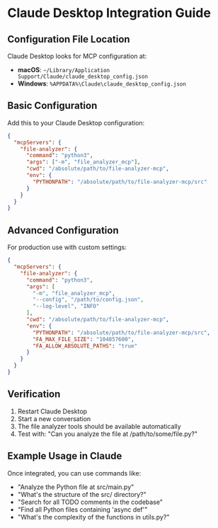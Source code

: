 # Claude Desktop Integration Guide

## Configuration File Location

Claude Desktop looks for MCP configuration at:
- **macOS**: `~/Library/Application Support/Claude/claude_desktop_config.json`
- **Windows**: `%APPDATA%\Claude\claude_desktop_config.json`

## Basic Configuration

Add this to your Claude Desktop configuration:

```json
{
  "mcpServers": {
    "file-analyzer": {
      "command": "python3",
      "args": ["-m", "file_analyzer_mcp"],
      "cwd": "/absolute/path/to/file-analyzer-mcp",
      "env": {
        "PYTHONPATH": "/absolute/path/to/file-analyzer-mcp/src"
      }
    }
  }
}
```

## Advanced Configuration

For production use with custom settings:

```json
{
  "mcpServers": {
    "file-analyzer": {
      "command": "python3",
      "args": [
        "-m", "file_analyzer_mcp",
        "--config", "/path/to/config.json",
        "--log-level", "INFO"
      ],
      "cwd": "/absolute/path/to/file-analyzer-mcp",
      "env": {
        "PYTHONPATH": "/absolute/path/to/file-analyzer-mcp/src",
        "FA_MAX_FILE_SIZE": "104857600",
        "FA_ALLOW_ABSOLUTE_PATHS": "true"
      }
    }
  }
}
```

## Verification

1. Restart Claude Desktop
2. Start a new conversation
3. The file analyzer tools should be available automatically
4. Test with: "Can you analyze the file at /path/to/some/file.py?"

## Example Usage in Claude

Once integrated, you can use commands like:

- "Analyze the Python file at src/main.py"
- "What's the structure of the src/ directory?"
- "Search for all TODO comments in the codebase"
- "Find all Python files containing 'async def'"
- "What's the complexity of the functions in utils.py?"